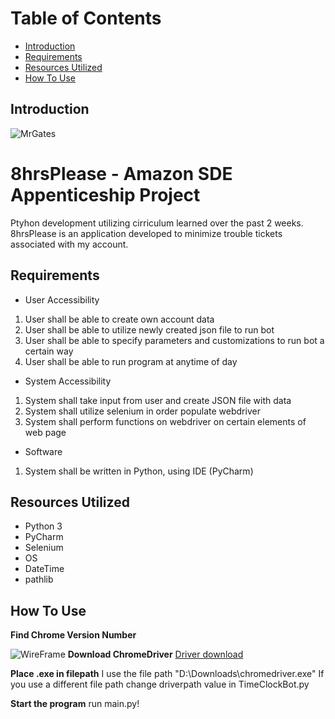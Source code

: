 
# Table of Contents
- [Introduction](#introduction)
- [Requirements](#requirements)
- [Resources Utilized](#resources-utilized)
- [How To Use](#how-to-use)


## Introduction
![MrGates](https://i.pinimg.com/originals/dc/ff/68/dcff6879a71fcfb100a7de1cf18f5803.jpg)
# 8hrsPlease - Amazon SDE Appenticeship Project
Ptyhon development utilizing cirriculum learned over the past 2 weeks. 8hrsPlease is an application developed to minimize trouble tickets associated with my account.

## Requirements

 - User Accessibility 
  1. User shall be able to create own account data
  2. User shall be able to utilize newly created json file to run bot
  3. User shall be able to specify parameters and customizations to run bot a certain way
  4. User shall be able to run program at anytime of day
  
 - System Accessibility 
  1. System shall take input from user and create JSON file with data
  2. System shall utilize selenium in order populate webdriver
  3. System shall perform functions on webdriver on certain elements of web page
  
 - Software 
  1. System shall be written in Python, using IDE (PyCharm)

## Resources Utilized

 - Python 3
 - PyCharm
 - Selenium
 - OS
 - DateTime
 - pathlib

## How To Use
**Find Chrome Version Number**

![WireFrame](https://i.imgur.com/isKnupy.jpg)
**Download ChromeDriver**
[Driver download](https://chromedriver.chromium.org/downloads)

**Place .exe in filepath**
I use the file path "D:\Downloads\chromedriver.exe"
If you use a different file path change driverpath value in TimeClockBot.py

**Start the program**
run main.py!
